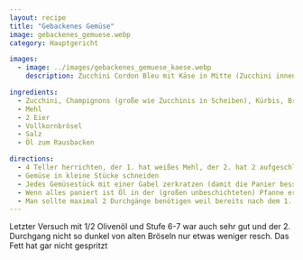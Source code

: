 ```yaml
---
layout: recipe
title: "Gebackenes Gemüse"
image: gebackenes_gemuese.webp
category: Hauptgericht

images:
  - image: ../images/gebackenes_gemuese_kaese.webp
    description: Zucchini Cordon Bleu mit Käse in Mitte (Zucchini innen und außen einritzen, Käse in Mitte, dann in Mehl, dann mit Händen vorsichtig in Ei und gut - auch seitlich - mit Brösel bedecken. Hält überraschend gut) und Gebackener Emmentaler (Achtung rinnt evtl aus, daher heißer als üblich machen oder evtl einfrieren)

ingredients:
  - Zucchini, Champignons (große wie Zucchinis in Scheiben), Kürbis, Brokkoli, Karfiol, Karotten (längliche Streifen in Mitte halbiert)
  - Mehl
  - 2 Eier
  - Vollkornbrösel
  - Salz
  - Öl zum Rausbacken

directions:
  - 4 Teller herrichten, der 1. hat weißes Mehl, der 2. hat 2 aufgeschlagene, verrührte und gesalzene Eier, der 3. Vollkornbrösel, der 4. bleibt leer
  - Gemüse in kleine Stücke schneiden
  - Jedes Gemüsestück mit einer Gabel zerkratzen (damit die Panier besser hält), danach in Mehl wenden, abklopfen, mit Gabel in Ei wenden und auf die Brösel legen. Mit der Hand Brösel darüber verteilen und festdrücken. Das fertig panierte Gemüse auf den 4. Teller legen. Am Ende die übrigen Brösel mit dem Ei und etwas Mehl zu Brösellaibchen formen.
  - Wenn alles paniert ist Öl in der (großen unbeschichteten) Pfanne erhitzen und wenn es heiß ist das panierte Gemüse verteilen und bei Stufe 7-8 rausbacken.
  - Man sollte maximal 2 Durchgänge benötigen weil bereits nach dem 1. Durchgang viele Brösel unten in der Pfanne sind, die am Gemüse haften.
---
```


Letzter Versuch mit 1/2 Olivenöl und Stufe 6-7 war auch sehr gut und der 2. Durchgang nicht so dunkel von alten Bröseln nur etwas weniger resch. Das Fett hat gar nicht gespritzt